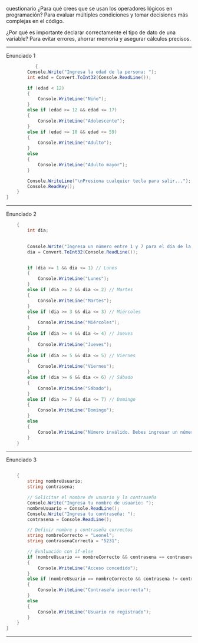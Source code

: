 cuestionario 
¿Para qué crees que se usan los operadores lógicos en programación?
Para evaluar múltiples condiciones y tomar decisiones más complejas en el código.

¿Por qué es importante declarar correctamente el tipo de dato de una variable?
Para evitar errores, ahorrar memoria y asegurar cálculos precisos.

------------------------------------------------------------------------------------
Enunciado 1
```csharp
           {
        Console.Write("Ingresa la edad de la persona: ");
        int edad = Convert.ToInt32(Console.ReadLine());

        if (edad < 12)
        {
            Console.WriteLine("Niño");
        }
        else if (edad >= 12 && edad <= 17)
        {
            Console.WriteLine("Adolescente");
        }
        else if (edad >= 18 && edad <= 59)
        {
            Console.WriteLine("Adulto");
        }
        else
        {
            Console.WriteLine("Adulto mayor");
        }

        Console.WriteLine("\nPresiona cualquier tecla para salir...");
        Console.ReadKey();
    }
}

```

-------------------------------------------------------------------------------------------

Enunciado 2
```csharp
    {
        int dia;

        
        Console.Write("Ingresa un número entre 1 y 7 para el día de la semana: ");
        dia = Convert.ToInt32(Console.ReadLine());


        if (dia >= 1 && dia <= 1) // Lunes
        {
            Console.WriteLine("Lunes");
        }
        else if (dia >= 2 && dia <= 2) // Martes
        {
            Console.WriteLine("Martes");
        }
        else if (dia >= 3 && dia <= 3) // Miércoles
        {
            Console.WriteLine("Miércoles");
        }
        else if (dia >= 4 && dia <= 4) // Jueves
        {
            Console.WriteLine("Jueves");
        }
        else if (dia >= 5 && dia <= 5) // Viernes
        {
            Console.WriteLine("Viernes");
        }
        else if (dia >= 6 && dia <= 6) // Sábado
        {
            Console.WriteLine("Sábado");
        }
        else if (dia >= 7 && dia <= 7) // Domingo
        {
            Console.WriteLine("Domingo");
        }
        else 
        {
            Console.WriteLine("Número inválido. Debes ingresar un número entre 1 y 7.");
        }
    }
```

---------------------------------------------------------------------------------------------

Enunciado 3
```csharp

    {
        string nombreUsuario;
        string contrasena;

        // Solicitar el nombre de usuario y la contraseña
        Console.Write("Ingresa tu nombre de usuario: ");
        nombreUsuario = Console.ReadLine();
        Console.Write("Ingresa tu contraseña: ");
        contrasena = Console.ReadLine();

        // Definir nombre y contraseña correctos
        string nombreCorrecto = "Leonel";
        string contrasenaCorrecta = "5231";

        // Evaluación con if-else
        if (nombreUsuario == nombreCorrecto && contrasena == contrasenaCorrecta)
        {
            Console.WriteLine("Acceso concedido");
        }
        else if (nombreUsuario == nombreCorrecto && contrasena != contrasenaCorrecta)
        {
            Console.WriteLine("Contraseña incorrecta");
        }
        else
        {
            Console.WriteLine("Usuario no registrado");
        }
    }
}
```

----------------------------------------------------------------------------------------------------
